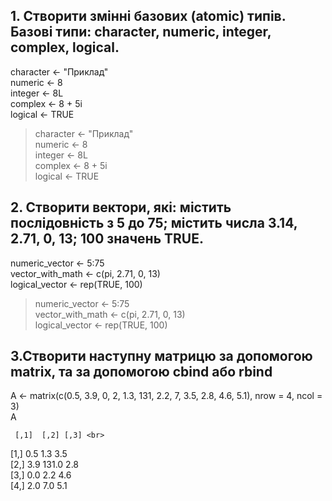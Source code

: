 ## 1.	Створити змінні базових (atomic) типів. Базові типи: character, numeric, integer, complex, logical. ##
character <- "Приклад" <br>
numeric <- 8 <br>
integer <- 8L <br>
complex <- 8 + 5i <br>
logical <- TRUE <br>
> character <- "Приклад" <br>
> numeric <- 8 <br>
> integer <- 8L <br>
> complex <- 8 + 5i <br>
> logical <- TRUE <br>
## 2.	Створити вектори, які: містить послідовність з 5 до 75; містить числа 3.14, 2.71, 0, 13; 100 значень TRUE. ## 
numeric_vector <- 5:75 <br>
vector_with_math <- c(pi, 2.71, 0, 13) <br>
logical_vector <- rep(TRUE, 100) <br>
> numeric_vector <- 5:75 <br>
> vector_with_math <- c(pi, 2.71, 0, 13) <br>
> logical_vector <- rep(TRUE, 100) <br>
## 3.Створити наступну матрицю за допомогою matrix, та за допомогою cbind або rbind ##
A <- matrix(c(0.5, 3.9, 0, 2, 1.3, 131, 2.2, 7, 3.5, 2.8, 4.6, 5.1), nrow = 4, ncol = 3) <br>
A
> 
     [,1]  [,2] [,3] <br>
[1,]  0.5   1.3  3.5 <br>
[2,]  3.9 131.0  2.8 <br>
[3,]  0.0   2.2  4.6 <br>
[4,]  2.0   7.0  5.1 <br>
